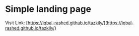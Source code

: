 # Simple landing page

Visit Link:
[https://iqbal-rashed.github.io/tazkily/](https://iqbal-rashed.github.io/tazkily/)
